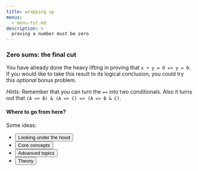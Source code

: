 ```yaml
---
title: wrapping up
menus:
  - menu-tut.md
description: >
  proving a number must be zero
---
```


### Zero sums: the final cut

You have already done the heavy lifting in proving that `x + y = 0 =>
y = 0`.  If you would like to take this result to its logical
conclusion, you could try this *optional* bonus problem.

<div class=proof-editor data-exercise="nat/addxbonus"></div>

*Hints:* Remember that you can turn the `==` into two conditionals.
Also it turns out that `(A => B) & (A => C) => (A => B & C)`.

#### Where to go from here?

Some ideas:

- <button class="btn btn-primary">Looking under the hood</button>
- <button class="btn btn-primary">Core concepts</button>
- <button class="btn btn-primary">Advanced topics</button>
- <button class="btn btn-primary">Theory</button>


